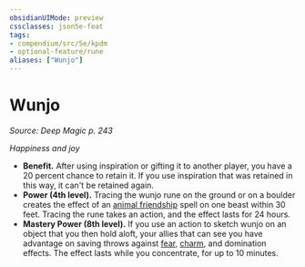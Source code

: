 ```yaml
---
obsidianUIMode: preview
cssclasses: json5e-feat
tags:
- compendium/src/5e/kpdm
- optional-feature/rune
aliases: ["Wunjo"]
---
```

# Wunjo
*Source: Deep Magic p. 243*  

*Happiness and joy*

- **Benefit.** After using inspiration or gifting it to another player, you have a 20 percent chance to retain it. If you use inspiration that was retained in this way, it can't be retained again.  
- **Power (4th level).** Tracing the wunjo rune on the ground or on a boulder creates the effect of an [animal friendship](compendium/spells/animal-friendship.md) spell on one beast within 30 feet. Tracing the rune takes an action, and the effect lasts for 24 hours.  
- **Mastery Power (8th level).** If you use an action to sketch wunjo on an object that you then hold aloft, your allies that can see you have advantage on saving throws against [fear](/compendium/rules/conditions.md#Frightened), [charm](/compendium/rules/conditions.md#Charmed), and domination effects. The effect lasts while you concentrate, for up to 10 minutes.